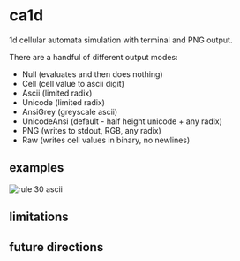 # ca1d

1d cellular automata simulation with terminal and PNG output.

There are a handful of different output modes:
* Null (evaluates and then does nothing)
* Cell (cell value to ascii digit)
* Ascii (limited radix)
* Unicode (limited radix)
* AnsiGrey (greyscale ascii)
* UnicodeAnsi (default - half height unicode + any radix)
* PNG (writes to stdout, RGB, any radix)
* Raw (writes cell values in binary, no newlines)


## examples

![rule 30 ascii](/../screenshots/rule30ascii.png?raw=true "Rule 30 with Ascii output")

## limitations
## future directions
